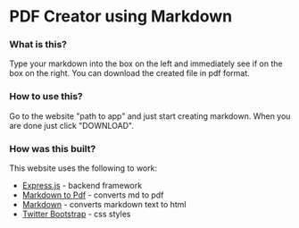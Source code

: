 # PDF Creator using Markdown

### What is this?

Type your markdown into the box on the left and immediately see if on the box on the right. You can download the created file in pdf format.

### How to use this?

Go to the website "path to app" and just start creating markdown. When you are done just click "DOWNLOAD". 

### How was this built?

This website uses the following to work:

 - [Express.js](https://nodejs.org/) - backend framework 
 - [Markdown to Pdf](https://www.npmjs.com/package/markdown-pdf) - converts md to pdf
 - [Markdown](https://github.com/showdownjs/showdown) - converts markdown text to html
 - [Twitter Bootstrap](http://getbootstrap.com/) - css styles